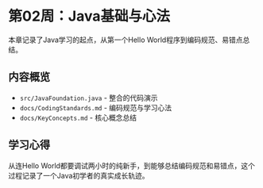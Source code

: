 # 第02周：Java基础与心法

本章记录了Java学习的起点，从第一个Hello World程序到编码规范、易错点总结。

## 内容概览
- `src/JavaFoundation.java` - 整合的代码演示
- `docs/CodingStandards.md` - 编码规范与学习心法  
- `docs/KeyConcepts.md` - 核心概念总结

## 学习心得
从连Hello World都要调试两小时的纯新手，到能够总结编码规范和易错点，这个过程记录了一个Java初学者的真实成长轨迹。